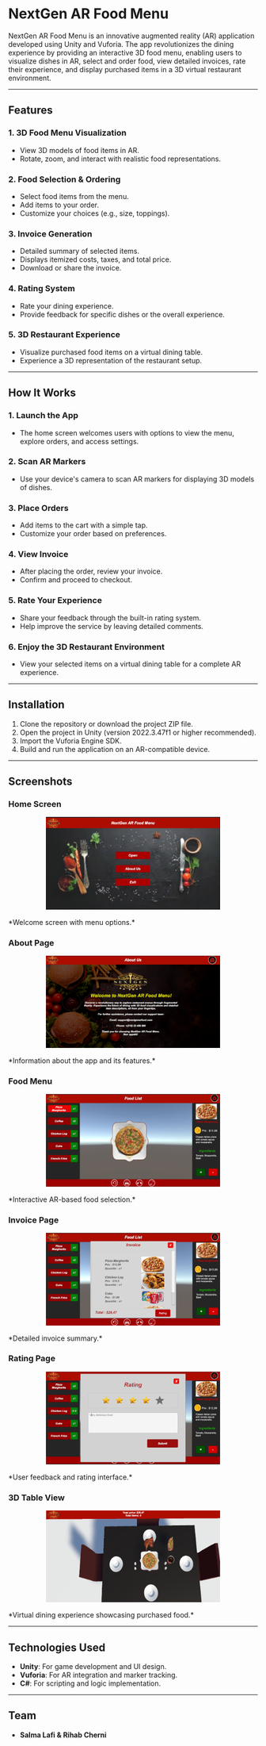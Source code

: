 # NextGen AR Food Menu

NextGen AR Food Menu is an innovative augmented reality (AR) application developed using Unity and Vuforia. The app revolutionizes the dining experience by providing an interactive 3D food menu, enabling users to visualize dishes in AR, select and order food, view detailed invoices, rate their experience, and display purchased items in a 3D virtual restaurant environment.

---

## Features

### 1. **3D Food Menu Visualization**
- View 3D models of food items in AR.
- Rotate, zoom, and interact with realistic food representations.

### 2. **Food Selection & Ordering**
- Select food items from the menu.
- Add items to your order.
- Customize your choices (e.g., size, toppings).

### 3. **Invoice Generation**
- Detailed summary of selected items.
- Displays itemized costs, taxes, and total price.
- Download or share the invoice.

### 4. **Rating System**
- Rate your dining experience.
- Provide feedback for specific dishes or the overall experience.

### 5. **3D Restaurant Experience**
- Visualize purchased food items on a virtual dining table.
- Experience a 3D representation of the restaurant setup.

---

## How It Works

### 1. **Launch the App**
- The home screen welcomes users with options to view the menu, explore orders, and access settings.

### 2. **Scan AR Markers**
- Use your device's camera to scan AR markers for displaying 3D models of dishes.

### 3. **Place Orders**
- Add items to the cart with a simple tap.
- Customize your order based on preferences.

### 4. **View Invoice**
- After placing the order, review your invoice.
- Confirm and proceed to checkout.

### 5. **Rate Your Experience**
- Share your feedback through the built-in rating system.
- Help improve the service by leaving detailed comments.

### 6. **Enjoy the 3D Restaurant Environment**
- View your selected items on a virtual dining table for a complete AR experience.

---

## Installation

1. Clone the repository or download the project ZIP file.
2. Open the project in Unity (version 2022.3.47f1 or higher recommended).
3. Import the Vuforia Engine SDK.
4. Build and run the application on an AR-compatible device.

---

## Screenshots

### Home Screen
<p align="center">
  <img src="images/1.PNG" alt="Home Screen" width="70%">
</p>
*Welcome screen with menu options.*

### About Page
<p align="center">
  <img src="images/2.PNG" alt="About Page" width="70%">
</p>
*Information about the app and its features.*

### Food Menu
<p align="center">
  <img src="images/3.PNG" alt="Food Menu" width="70%">
</p>
*Interactive AR-based food selection.*

### Invoice Page
<p align="center">
  <img src="images/4.PNG" alt="Invoice Page" width="70%">
</p>
*Detailed invoice summary.*

### Rating Page
<p align="center">
  <img src="images/5.PNG" alt="Rating Page" width="70%">
</p>
*User feedback and rating interface.*

### 3D Table View
<p align="center">
  <img src="images/6.PNG" alt="3D Table View" width="70%">
</p>
*Virtual dining experience showcasing purchased food.*

---

## Technologies Used

- **Unity**: For game development and UI design.
- **Vuforia**: For AR integration and marker tracking.
- **C#**: For scripting and logic implementation.

---

## Team

- **Salma Lafi & Rihab Cherni**
